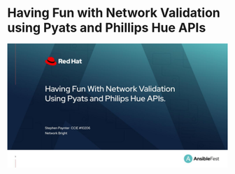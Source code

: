# Having Fun with Network Validation using Pyats and Phillips Hue APIs

![title-slide](_images/automates_1.jpg)
